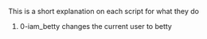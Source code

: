 This is a short explanation on each script for what they do
1) 0-iam_betty changes the current user to betty
